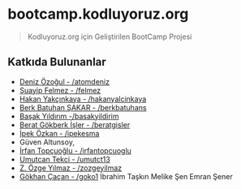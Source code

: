 # bootcamp.kodluyoruz.org

> Kodluyoruz.org için Geliştirilen BootCamp Projesi

## Katkıda Bulunanlar

* [Deniz Özoğul - /atomdeniz](https://www.github.com/atomdeniz)
* [Şuayip Felmez - /felmez](https://www.github.com/felmez)
* [Hakan Yakçınkaya - /hakanyalcinkaya](https://github.com/hakanyalcinkaya)
* [Berk Batuhan ŞAKAR - /berkbatuhans](https://github.com/berkbatuhans)
* [Başak Yıldırım -/basakyildirim](https://github.com/basakyildirim) 
* [Berat Gökberk İşler - /beratgisler](https://github.com/beratgisler)
* [İpek Özkan - /ipekesma](https://github.com/ipekesma)
* Güven Altunsoy,
* [İrfan Topçuoğlu - /irfantopcuoglu](https://github.com/irfantopcuoglu)
* [Umutcan Tekci - /umutct13](https://github.com/umutct13)
* [Z. Özge Yılmaz - /zozgeyilmaz](https://github.com/zozgeyilmaz)
* [Gökhan Çaçan - /goko1](https://github.com/goko1)
İbrahim Taşkın
Melike Şen
Emran Şener
